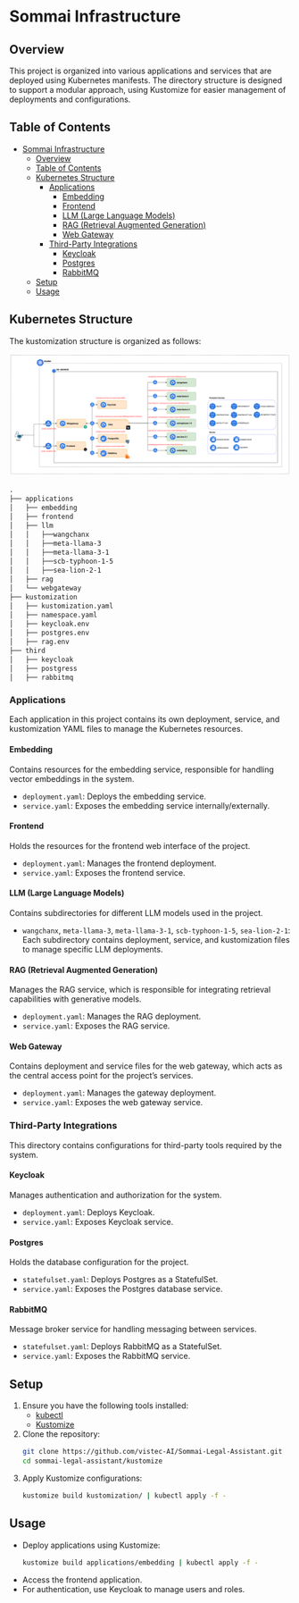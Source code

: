 
# Sommai Infrastructure

## Overview

This project is organized into various applications and services that are deployed using Kubernetes manifests. The directory structure is designed to support a modular approach, using Kustomize for easier management of deployments and configurations.

## Table of Contents
- [Sommai Infrastructure](#sommai-infrastructure)
  - [Overview](#overview)
  - [Table of Contents](#table-of-contents)
  - [Kubernetes Structure](#kubernetes-structure)
    - [Applications](#applications)
      - [Embedding](#embedding)
      - [Frontend](#frontend)
      - [LLM (Large Language Models)](#llm-large-language-models)
      - [RAG (Retrieval Augmented Generation)](#rag-retrieval-augmented-generation)
      - [Web Gateway](#web-gateway)
    - [Third-Party Integrations](#third-party-integrations)
      - [Keycloak](#keycloak)
      - [Postgres](#postgres)
      - [RabbitMQ](#rabbitmq)
  - [Setup](#setup)
  - [Usage](#usage)

## Kubernetes Structure

The kustomization structure is organized as follows:

![infrastructure](assets/infrastructure.png)

```
.
├── applications
│   ├── embedding
│   ├── frontend
│   ├── llm
│   │   ├──wangchanx
│   │   ├──meta-llama-3
│   │   ├──meta-llama-3-1
│   │   ├──scb-typhoon-1-5
│   │   ├──sea-lion-2-1
│   ├── rag
│   └── webgateway
├── kustomization
│   ├── kustomization.yaml
│   ├── namespace.yaml
│   ├── keycloak.env
│   ├── postgres.env
│   ├── rag.env
├── third
│   ├── keycloak
│   ├── postgress
│   ├── rabbitmq
```

### Applications

Each application in this project contains its own deployment, service, and kustomization YAML files to manage the Kubernetes resources.

#### Embedding
Contains resources for the embedding service, responsible for handling vector embeddings in the system.
- `deployment.yaml`: Deploys the embedding service.
- `service.yaml`: Exposes the embedding service internally/externally.

#### Frontend
Holds the resources for the frontend web interface of the project.
- `deployment.yaml`: Manages the frontend deployment.
- `service.yaml`: Exposes the frontend service.

#### LLM (Large Language Models)
Contains subdirectories for different LLM models used in the project.
- `wangchanx`, `meta-llama-3`, `meta-llama-3-1`, `scb-typhoon-1-5`, `sea-lion-2-1`: Each subdirectory contains deployment, service, and kustomization files to manage specific LLM deployments.

#### RAG (Retrieval Augmented Generation)
Manages the RAG service, which is responsible for integrating retrieval capabilities with generative models.
- `deployment.yaml`: Manages the RAG deployment.
- `service.yaml`: Exposes the RAG service.

#### Web Gateway
Contains deployment and service files for the web gateway, which acts as the central access point for the project’s services.
- `deployment.yaml`: Manages the gateway deployment.
- `service.yaml`: Exposes the web gateway service.

### Third-Party Integrations

This directory contains configurations for third-party tools required by the system.

#### Keycloak
Manages authentication and authorization for the system.
- `deployment.yaml`: Deploys Keycloak.
- `service.yaml`: Exposes Keycloak service.

#### Postgres
Holds the database configuration for the project.
- `statefulset.yaml`: Deploys Postgres as a StatefulSet.
- `service.yaml`: Exposes the Postgres database service.

#### RabbitMQ
Message broker service for handling messaging between services.
- `statefulset.yaml`: Deploys RabbitMQ as a StatefulSet.
- `service.yaml`: Exposes the RabbitMQ service.

## Setup

1. Ensure you have the following tools installed:
   - [kubectl](https://kubernetes.io/docs/tasks/tools/)
   - [Kustomize](https://kustomize.io/)
2. Clone the repository:
   ```bash
   git clone https://github.com/vistec-AI/Sommai-Legal-Assistant.git
   cd sommai-legal-assistant/kustomize
   ```
3. Apply Kustomize configurations:
   ```bash
   kustomize build kustomization/ | kubectl apply -f -
   ```

## Usage

- Deploy applications using Kustomize:
  ```bash
  kustomize build applications/embedding | kubectl apply -f -
  ```
- Access the frontend application.
- For authentication, use Keycloak to manage users and roles.